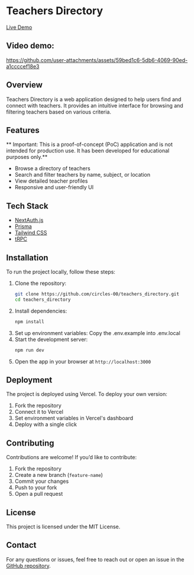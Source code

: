 # Teachers Directory
[Live Demo](https://teachers-directory-demo.vercel.app/)

## Video demo:
https://github.com/user-attachments/assets/59bed1c6-5db6-4069-90ed-a1ccccef18e3

## Overview
Teachers Directory is a web application designed to help users find and connect with teachers. It provides an intuitive interface for browsing and filtering teachers based on various criteria.

## Features
** Important: This is a proof-of-concept (PoC) application and is not intended for production use. It has been developed for educational purposes only.**

- Browse a directory of teachers
- Search and filter teachers by name, subject, or location
- View detailed teacher profiles
- Responsive and user-friendly UI

## Tech Stack
- [NextAuth.js](https://next-auth.js.org)
- [Prisma](https://prisma.io)
- [Tailwind CSS](https://tailwindcss.com)
- [tRPC](https://trpc.io)

## Installation
To run the project locally, follow these steps:

1. Clone the repository:
   ```sh
   git clone https://github.com/circles-00/teachers_directory.git
   cd teachers_directory
   ```
2. Install dependencies:
   ```sh
   npm install
   ```
3. Set up environment variables:
   Copy the .env.example into .env.local
4. Start the development server:
   ```sh
   npm run dev
   ```
5. Open the app in your browser at `http://localhost:3000`

## Deployment
The project is deployed using Vercel. To deploy your own version:
1. Fork the repository
2. Connect it to Vercel
3. Set environment variables in Vercel's dashboard
4. Deploy with a single click

## Contributing
Contributions are welcome! If you’d like to contribute:
1. Fork the repository
2. Create a new branch (`feature-name`)
3. Commit your changes
4. Push to your fork
5. Open a pull request

## License
This project is licensed under the MIT License.

## Contact
For any questions or issues, feel free to reach out or open an issue in the [GitHub repository](https://github.com/circles-00/teachers_directory/issues).

